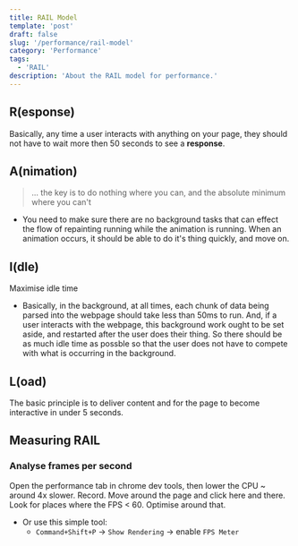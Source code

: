 ```yaml
---
title: RAIL Model
template: 'post'
draft: false
slug: '/performance/rail-model'
category: 'Performance'
tags:
  - 'RAIL'
description: 'About the RAIL model for performance.'
---
```


## R(esponse)

Basically, any time a user interacts with anything on your page, they should not have to wait more then 50 seconds to see a **response**.

## A(nimation)

> ... the key is to do nothing where you can, and the absolute minimum where you can't

- You need to make sure there are no background tasks that can effect the flow of repainting running while the animation is running. When an animation occurs, it should be able to do it's thing quickly, and move on.

## I(dle)

Maximise idle time

- Basically, in the background, at all times, each chunk of data being parsed into the webpage should take less than 50ms to run. And, if a user interacts with the webpage, this background work ought to be set aside, and restarted after the user does their thing. So there should be as much idle time as possble so that the user does not have to compete with what is occurring in the background.

## L(oad)

The basic principle is to deliver content and for the page to become interactive in under 5 seconds.

## Measuring RAIL

### Analyse frames per second

Open the performance tab in chrome dev tools, then lower the CPU ~ around 4x slower. Record. Move around the page and click here and there. Look for places where the FPS < 60. Optimise around that.

- Or use this simple tool:
  - `Command+Shift+P` -> `Show Rendering` -> enable `FPS Meter`
